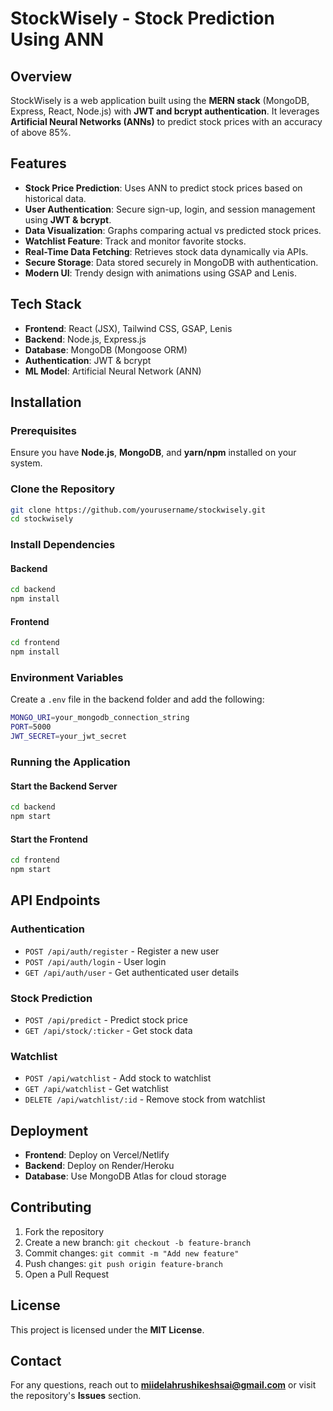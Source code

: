 # StockWisely - Stock Prediction Using ANN

## Overview

StockWisely is a web application built using the **MERN stack** (MongoDB, Express, React, Node.js) with **JWT and bcrypt authentication**. It leverages **Artificial Neural Networks (ANNs)** to predict stock prices with an accuracy of above 85%.

## Features

- **Stock Price Prediction**: Uses ANN to predict stock prices based on historical data.
- **User Authentication**: Secure sign-up, login, and session management using **JWT & bcrypt**.
- **Data Visualization**: Graphs comparing actual vs predicted stock prices.
- **Watchlist Feature**: Track and monitor favorite stocks.
- **Real-Time Data Fetching**: Retrieves stock data dynamically via APIs.
- **Secure Storage**: Data stored securely in MongoDB with authentication.
- **Modern UI**: Trendy design with animations using GSAP and Lenis.

## Tech Stack

- **Frontend**: React (JSX), Tailwind CSS, GSAP, Lenis
- **Backend**: Node.js, Express.js
- **Database**: MongoDB (Mongoose ORM)
- **Authentication**: JWT & bcrypt
- **ML Model**: Artificial Neural Network (ANN)

## Installation

### Prerequisites

Ensure you have **Node.js**, **MongoDB**, and **yarn/npm** installed on your system.

### Clone the Repository

```sh
git clone https://github.com/yourusername/stockwisely.git
cd stockwisely
```

### Install Dependencies

#### Backend

```sh
cd backend
npm install
```

#### Frontend

```sh
cd frontend
npm install
```

### Environment Variables

Create a `.env` file in the backend folder and add the following:

```sh
MONGO_URI=your_mongodb_connection_string
PORT=5000
JWT_SECRET=your_jwt_secret
```

### Running the Application

#### Start the Backend Server

```sh
cd backend
npm start
```

#### Start the Frontend

```sh
cd frontend
npm start
```

## API Endpoints

### Authentication

- `POST /api/auth/register` - Register a new user
- `POST /api/auth/login` - User login
- `GET /api/auth/user` - Get authenticated user details

### Stock Prediction

- `POST /api/predict` - Predict stock price
- `GET /api/stock/:ticker` - Get stock data

### Watchlist

- `POST /api/watchlist` - Add stock to watchlist
- `GET /api/watchlist` - Get watchlist
- `DELETE /api/watchlist/:id` - Remove stock from watchlist

## Deployment

- **Frontend**: Deploy on Vercel/Netlify
- **Backend**: Deploy on Render/Heroku
- **Database**: Use MongoDB Atlas for cloud storage

## Contributing

1. Fork the repository
2. Create a new branch: `git checkout -b feature-branch`
3. Commit changes: `git commit -m "Add new feature"`
4. Push changes: `git push origin feature-branch`
5. Open a Pull Request

## License

This project is licensed under the **MIT License**.

## Contact

For any questions, reach out to **[miidelahrushikeshsai@gmail.com](mailto\:miidelahrushikeshsai@gmail.com)** or visit the repository's **Issues** section.

